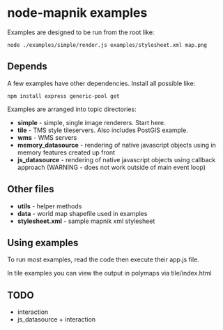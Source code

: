 # node-mapnik examples

Examples are designed to be run from the root like:

    node ./examples/simple/render.js examples/stylesheet.xml map.png

## Depends

A few examples have other dependencies. Install all possible like:

    npm install express generic-pool get

Examples are arranged into topic directories:

* **simple** - simple, single image renderers. Start here.
* **tile**   - TMS style tileservers. Also includes PostGIS example.  
* **wms**		 - WMS servers
* **memory_datasource** - rendering of native javascript objects using in memory features created up front
* **js_datasource** - rendering of native javascript objects using callback approach (WARNING - does not work outside of main event loop)

## Other files

* **utils** - helper methods
* **data** - world map shapefile used in examples 
* **stylesheet.xml** - sample mapnik xml stylesheet

## Using examples

To run most examples, read the code then execute their app.js file. 

In tile examples you can view the output in polymaps via tile/index.html

TODO
-----
* interaction
* js_datasource + interaction